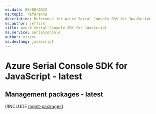 ```yaml
---
ms.data: 08/08/2022
ms.topic: reference
description: Reference for Azure Serial Console SDK for JavaScript
ms.author: jeffish
title: Azure Serial Console SDK for JavaScript
ms.service: serialconsole
author: xirzec
ms.devlang: javascript
---
```

# Azure Serial Console SDK for JavaScript - latest

## Management packages - latest
[!INCLUDE [mgmt-packages](serial-console-mgmt-index.md)]